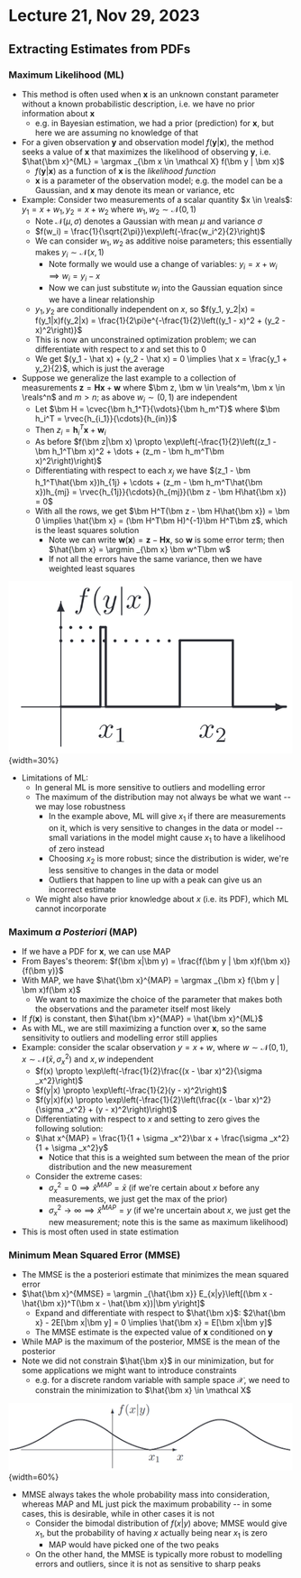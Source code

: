 # Lecture 21, Nov 29, 2023

## Extracting Estimates from PDFs

### Maximum Likelihood (ML)

* This method is often used when $\bm x$ is an unknown constant parameter without a known probabilistic description, i.e. we have no prior information about $\bm x$
	* e.g. in Bayesian estimation, we had a prior (prediction) for $\bm x$, but here we are assuming no knowledge of that
* For a given observation $\bm y$ and observation model $f(\bm y | \bm x)$, the method seeks a value of $\bm x$ that maximizes the likelihood of observing $\bm y$, i.e. $\hat{\bm x}^{ML} = \argmax _{\bm x \in \mathcal X} f(\bm y | \bm x)$
	* $f(\bm y | \bm x)$ as a function of $\bm x$ is the *likelihood function*
	* $\bm x$ is a parameter of the observation model; e.g. the model can be a Gaussian, and $\bm x$ may denote its mean or variance, etc
* Example: Consider two measurements of a scalar quantity $x \in \reals$: $y_1 = x + w_1, y_2 = x + w_2$ where $w_1, w_2 \sim \mathcal N(0, 1)$
	* Note $\mathcal N(\mu, \sigma)$ denotes a Gaussian with mean $\mu$ and variance $\sigma$
	* $f(w_i) = \frac{1}{\sqrt{2\pi}}\exp\left(-\frac{w_i^2}{2}\right)$
	* We can consider $w_1, w_2$ as additive noise parameters; this essentially makes $y_i \sim \mathcal N(x, 1)$
		* Note formally we would use a change of variables: $y_i = x + w_i \implies w_i = y_i - x$
		* Now we can just substitute $w_i$ into the Gaussian equation since we have a linear relationship
	* $y_1, y_2$ are conditionally independent on $x$, so $f(y_1, y_2|x) = f(y_1|x)f(y_2|x) = \frac{1}{2\pi}e^{-\frac{1}{2}\left((y_1 - x)^2 + (y_2 - x)^2\right)}$
	* This is now an unconstrained optimization problem; we can differentiate with respect to $x$ and set this to 0
	* We get $(y_1 - \hat x) + (y_2 - \hat x) = 0 \implies \hat x = \frac{y_1 + y_2}{2}$, which is just the average
* Suppose we generalize the last example to a collection of measurements $\bm z = \bm H\bm x + \bm w$ where $\bm z, \bm w \in \reals^m, \bm x \in \reals^n$ and $m > n$; as above $w_i \sim \mathcal(0, 1)$ are independent
	* Let $\bm H = \cvec{\bm h_1^T}{\vdots}{\bm h_m^T}$ where $\bm h_i^T = \rvec{h_{i_1}}{\cdots}{h_{in}}$
	* Then $z_i = \bm h_i^T\bm x + \bm w_i$
	* As before $f(\bm z|\bm x) \propto \exp\left(-\frac{1}{2}\left((z_1 - \bm h_1^T\bm x)^2 + \dots + (z_m - \bm h_m^T\bm x)^2\right)\right)$
	* Differentiating with respect to each $x_j$ we have $(z_1 - \bm h_1^T\hat{\bm x})h_{1j} + \cdots + (z_m - \bm h_m^T\hat{\bm x})h_{mj} = \rvec{h_{1j}}{\cdots}{h_{mj}}(\bm z - \bm H\hat{\bm x}) = 0$
	* With all the rows, we get $\bm H^T(\bm z - \bm H\hat{\bm x}) = \bm 0 \implies \hat{\bm x} = (\bm H^T\bm H)^{-1}\bm H^T\bm z$, which is the least squares solution
		* Note we can write $\bm w(\bm x) = \bm z - \bm H\bm x$, so $\bm w$ is some error term; then $\hat{\bm x} = \argmin _{\bm x} \bm w^T\bm w$
		* If not all the errors have the same variance, then we have weighted least squares

![Undesirable case of maximum likelihood.](imgs/lec21_1.png){width=30%}

* Limitations of ML:
	* In general ML is more sensitive to outliers and modelling error
	* The maximum of the distribution may not always be what we want -- we may lose robustness
		* In the example above, ML will give $x_1$ if there are measurements on it, which is very sensitive to changes in the data or model -- small variations in the model might cause $x_1$ to have a likelihood of zero instead
		* Choosing $x_2$ is more robust; since the distribution is wider, we're less sensitive to changes in the data or model
		* Outliers that happen to line up with a peak can give us an incorrect estimate
	* We might also have prior knowledge about $x$ (i.e. its PDF), which ML cannot incorporate

### Maximum *a Posteriori* (MAP)

* If we have a PDF for $\bm x$, we can use MAP
* From Bayes's theorem: $f(\bm x|\bm y) = \frac{f(\bm y | \bm x)f(\bm x)}{f(\bm y)}$
* With MAP, we have $\hat{\bm x}^{MAP} = \argmax _{\bm x} f(\bm y | \bm x)f(\bm x)$
	* We want to maximize the choice of the parameter that makes both the observations and the parameter itself most likely
* If $f(\bm x)$ is constant, then $\hat{\bm x}^{MAP} = \hat{\bm x}^{ML}$
* As with ML, we are still maximizing a function over $\bm x$, so the same sensitivity to outliers and modelling error still applies
* Example: consider the scalar observation $y = x + w$, where $w \sim \mathcal N(0, 1), x \sim \mathcal N(\bar x, \sigma _x^2)$ and $x, w$ independent
	* $f(x) \propto \exp\left(-\frac{1}{2}\frac{(x - \bar x)^2}{\sigma _x^2}\right)$
	* $f(y|x) \propto \exp\left(-\frac{1}{2}(y - x)^2\right)$
	* $f(y|x)f(x) \propto \exp\left(-\frac{1}{2}\left(\frac{(x - \bar x)^2}{\sigma _x^2} + (y - x)^2\right)\right)$
	* Differentiating with respect to $x$ and setting to zero gives the following solution:
	* $\hat x^{MAP} = \frac{1}{1 + \sigma _x^2}\bar x + \frac{\sigma _x^2}{1 + \sigma _x^2}y$
		* Notice that this is a weighted sum between the mean of the prior distribution and the new measurement
	* Consider the extreme cases:
		* $\sigma _x^2 = 0 \implies \hat x^{MAP} = \bar x$ (if we're certain about $x$ before any measurements, we just get the max of the prior)
		* $\sigma _x^2 \to \infty \implies \hat x^{MAP} = y$ (if we're uncertain about $x$, we just get the new measurement; note this is the same as maximum likelihood)
* This is most often used in state estimation

### Minimum Mean Squared Error (MMSE)

* The MMSE is the a posteriori estimate that minimizes the mean squared error
* $\hat{\bm x}^{MMSE} = \argmin _{\hat{\bm x}} E_{x|y}\left[(\bm x - \hat{\bm x})^T(\bm x - \hat{\bm x})|\bm y\right]$
	* Expand and differentiate with respect to $\hat{\bm x}$: $2\hat{\bm x} - 2E[\bm x|\bm y] = 0 \implies \hat{\bm x} = E[\bm x|\bm y]$
	* The MMSE estimate is the expected value of $\bm x$ conditioned on $\bm y$
* While MAP is the maximum of the posterior, MMSE is the mean of the posterior
* Note we did not constrain $\hat{\bm x}$ in our minimization, but for some applications we might want to introduce constraints
	* e.g. for a discrete random variable with sample space $\mathcal X$, we need to constrain the minimization to $\hat{\bm x} \in \mathcal X$

![Undesirable case of MMSE.](imgs/lec21_2.png){width=60%}

* MMSE always takes the whole probability mass into consideration, whereas MAP and ML just pick the maximum probability -- in some cases, this is desirable, while in other cases it is not
	* Consider the bimodal distribution of $f(x|y)$ above; MMSE would give $x_1$, but the probability of having $x$ actually being near $x_1$ is zero
		* MAP would have picked one of the two peaks
	* On the other hand, the MMSE is typically more robust to modelling errors and outliers, since it is not as sensitive to sharp peaks

